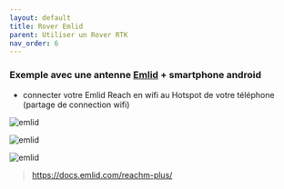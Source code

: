 ```yaml
---
layout: default
title: Rover Emlid
parent: Utiliser un Rover RTK
nav_order: 6
---
```


### Exemple avec une antenne [Emlid](https://store.emlid.com/) + smartphone android

* connecter votre Emlid Reach en wifi au Hotspot de votre téléphone (partage de connection wifi)

![emlid](https://jancelin.github.io/docs-centipedeRTK/assets/images/utilis/emlid_1.png)

![emlid](https://jancelin.github.io/docs-centipedeRTK/assets/images/utilis/emlid_2.png)

![emlid](https://jancelin.github.io/docs-centipedeRTK/assets/images/utilis/emlid_3.png)

> https://docs.emlid.com/reachm-plus/




